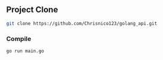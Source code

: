 ## Project Clone

```sh
git clone https://github.com/Chrisnico123/golang_api.git
```

### Compile

```sh
go run main.go
```
